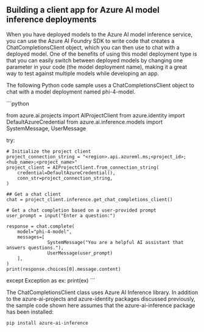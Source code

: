 ## Building a client app for Azure AI model inference deployments

When you have deployed models to the Azure AI model inference service, you can use the Azure AI Foundry SDK to write code that creates a ChatCompletionsClient object, which you can then use to chat with a deployed model. One of the benefits of using this model deployment type is that you can easily switch between deployed models by changing one parameter in your code (the model deployment name), making it a great way to test against multiple models while developing an app.

The following Python code sample uses a ChatCompletionsClient object to chat with a model deployment named phi-4-model.

´´´python

from azure.ai.projects import AIProjectClient
from azure.identity import DefaultAzureCredential
from azure.ai.inference.models import SystemMessage, UserMessage

try:

    # Initialize the project client
    project_connection_string = "<region>.api.azureml.ms;<project_id>;<hub_name>;<project_name>"
    project_client = AIProjectClient.from_connection_string(
        credential=DefaultAzureCredential(),
        conn_str=project_connection_string,
    )

    ## Get a chat client
    chat = project_client.inference.get_chat_completions_client()

    # Get a chat completion based on a user-provided prompt
    user_prompt = input("Enter a question:")

    response = chat.complete(
        model="phi-4-model",
        messages=[
                   SystemMessage("You are a helpful AI assistant that answers questions."),
                   UserMessage(user_prompt)
        ],
    )
    print(response.choices[0].message.content)

except Exception as ex:
    print(ex)
´´´

The ChatCompletionsClient class uses Azure AI Inference library. In addition to the azure-ai-projects and azure-identity packages discussed previously, the sample code shown here assumes that the azure-ai-inference package has been installed:

`pip install azure-ai-inference`


